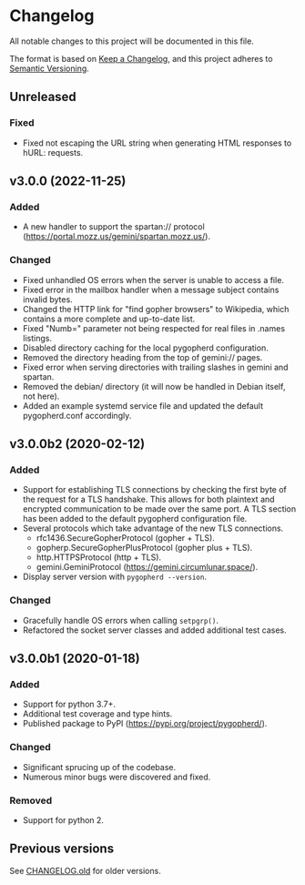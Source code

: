 # Changelog

All notable changes to this project will be documented in this file.

The format is based on [Keep a Changelog](https://keepachangelog.com/en/1.0.0/),
and this project adheres to [Semantic Versioning](https://semver.org/spec/v2.0.0.html).

## Unreleased

### Fixed

- Fixed not escaping the URL string when generating HTML responses to hURL: requests.

## v3.0.0 (2022-11-25)

### Added

- A new handler to support the spartan:// protocol (https://portal.mozz.us/gemini/spartan.mozz.us/).

### Changed

- Fixed unhandled OS errors when the server is unable to access a file.
- Fixed error in the mailbox handler when a message subject contains invalid bytes.
- Changed the HTTP link for "find gopher browsers" to Wikipedia, which
  contains a more complete and up-to-date list.
- Fixed "Numb=" parameter not being respected for real files in .names listings.
- Disabled directory caching for the local pygopherd configuration.
- Removed the directory heading from the top of gemini:// pages.
- Fixed error when serving directories with trailing slashes in gemini and spartan.
- Removed the debian/ directory (it will now be handled in Debian 
  itself, not here).
- Added an example systemd service file and updated the default 
  pygopherd.conf accordingly.

## v3.0.0b2 (2020-02-12)

### Added

- Support for establishing TLS connections by checking the first byte of the
  request for a TLS handshake. This allows for both plaintext and encrypted
  communication to be made over the same port. A TLS section has been added to
  the default pygopherd configuration file.
- Several protocols which take advantage of the new TLS connections.
    - rfc1436.SecureGopherProtocol (gopher + TLS).
    - gopherp.SecureGopherPlusProtocol (gopher plus + TLS).
    - http.HTTPSProtocol (http + TLS).
    - gemini.GeminiProtocol (https://gemini.circumlunar.space/).
- Display server version with ``pygopherd --version``.

### Changed

- Gracefully handle OS errors when calling ``setpgrp()``.
- Refactored the socket server classes and added additional test cases.

## v3.0.0b1 (2020-01-18)

### Added

- Support for python 3.7+.
- Additional test coverage and type hints.
- Published package to PyPI (https://pypi.org/project/pygopherd/).

### Changed

- Significant sprucing up of the codebase.
- Numerous minor bugs were discovered and fixed.

### Removed

- Support for python 2.

## Previous versions

See [CHANGELOG.old](CHANGELOG.old) for older versions.
